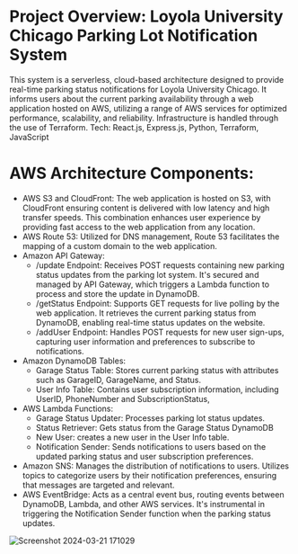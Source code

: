 # Project Overview: Loyola University Chicago Parking Lot Notification System

This system is a serverless, cloud-based architecture designed to provide real-time parking status notifications for Loyola University Chicago. It informs users about the current parking availability through a web application hosted on AWS, utilizing a range of AWS services for optimized performance, scalability, and reliability. Infrastructure is handled through the use of Terraform.
Tech: React.js, Express.js, Python, Terraform, JavaScript

# AWS Architecture Components:

- AWS S3 and CloudFront: The web application is hosted on S3, with CloudFront ensuring content is delivered with low latency and high transfer speeds. This combination enhances user experience by providing fast access to the web application from any location.
- AWS Route 53: Utilized for DNS management, Route 53 facilitates the mapping of a custom domain to the web application.
- Amazon API Gateway:
  - /update Endpoint: Receives POST requests containing new parking status updates from the parking lot system. It's secured and managed by API Gateway, which triggers a Lambda function to process and store the update in DynamoDB.
  - /getStatus Endpoint: Supports GET requests for live polling by the web application. It retrieves the current parking status from DynamoDB, enabling real-time status updates on the website.
  - /addUser Endpoint: Handles POST requests for new user sign-ups, capturing user information and preferences to subscribe to notifications.
- Amazon DynamoDB Tables:
  - Garage Status Table: Stores current parking status with attributes such as GarageID, GarageName, and Status.
  - User Info Table: Contains user subscription information, including UserID, PhoneNumber and SubscriptionStatus,
- AWS Lambda Functions:
  - Garage Status Updater: Processes parking lot status updates.
  - Status Retriever: Gets status from the Garage Status DynamoDB
  - New User: creates a new user in the User Info table.
  - Notification Sender: Sends notifications to users based on the updated parking status and user subscription preferences.
- Amazon SNS: Manages the distribution of notifications to users. Utilizes topics to categorize users by their notification preferences, ensuring that messages are targeted and relevant.
- AWS EventBridge: Acts as a central event bus, routing events between DynamoDB, Lambda, and other AWS services. It's instrumental in triggering the Notification Sender function when the parking status updates.

![Screenshot 2024-03-21 171029](https://github.com/fsiddiqi03/Parking-Status-Website/assets/126859213/6c58dc91-8be7-40ab-ac3b-cd162edad210)
